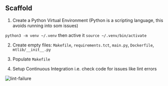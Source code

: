 ## Scaffold

1. Create a Python Virtual Environment (Python is a scripting language, this avoids running into som issues)

`python3 -m venv ~/.venv` then active it `source ~/.venv/bin/activate`

2. Create empty files: `Makefile`, `requirements.tct`, `main.py`, `Dockerfile`, `mtlib/__init__.py`

3. Populate `Makefile`
4. Setup Continuous Integration i.e. check code for issues like lint errors

![lint-failure](https://user-images.githubusercontent.com/10374083/214616546-fefeea2f-400c-4bd8-9ffa-fed53757c2de.png)



